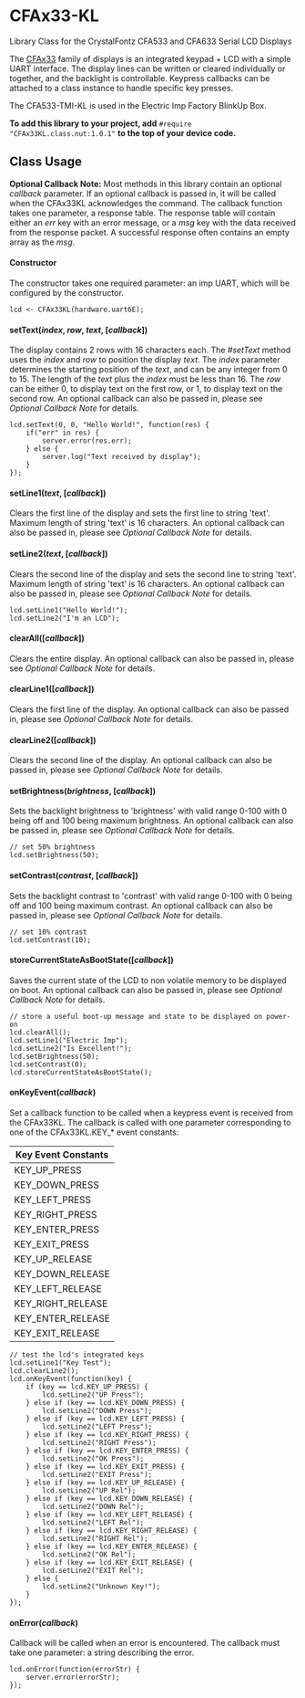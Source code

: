 # CFAx33-KL
Library Class for the CrystalFontz CFA533 and CFA633 Serial LCD Displays

The [CFAx33](https://www.crystalfontz.com/product/cfa533tmikl-display-module-text-uart-16x2) family of displays is an integrated keypad + LCD with a simple UART interface. The display lines can be written or cleared individually or together, and the backlight is controllable. Keypress callbacks can be attached to a class instance to handle specific key presses.

The CFA533-TMI-KL is used in the Electric Imp Factory BlinkUp Box.

**To add this library to your project, add** `#require "CFAx33KL.class.nut:1.0.1"` **to the top of your device code.**

## Class Usage

**Optional Callback Note:**  Most methods in this library contain an optional *callback* parameter.  If an optional callback is passed in, it will be called when the CFAx33KL acknowledges the command.  The callback function takes one parameter, a response table.  The response table will contain either an *err* key with an error message, or a *msg* key with the data received from the response packet.  A successful response often contains an empty array as the *msg*.


#### Constructor

The constructor takes one required parameter: an imp UART, which will be configured by the constructor.

```Squirrel
lcd <- CFAx33KL(hardware.uart6E);
```

#### setText(*index*, *row*, *text*, [*callback*])

The display contains 2 rows with 16 characters each.  The *#setText* method uses the *index* and *row* to position the display *text*.  The *index* parameter determines the starting position of the *text*, and can be any integer from 0 to 15. The length of the *text* plus the *index* must be less than 16.  The *row* can be either 0, to display text on the first row, or 1, to display text on the second row.  An optional callback can also be passed in, please see *Optional Callback Note* for details.

```Squirrel
lcd.setText(0, 0, "Hello World!", function(res) {
    if("err" in res) {
        server.error(res.err);
    } else {
        server.log("Text received by display");
    }
});
```

#### setLine1(*text*, [*callback*])

Clears the first line of the display and sets the first line to string 'text'. Maximum length of string 'text' is 16 characters. An optional callback can also be passed in, please see *Optional Callback Note* for details.

#### setLine2(*text*, [*callback*])

Clears the second line of the display and sets the second line to string 'text'. Maximum length of string 'text' is 16 characters. An optional callback can also be passed in, please see *Optional Callback Note* for details.

```Squirrel
lcd.setLine1("Hello World!");
lcd.setLine2("I'm an LCD");
```

#### clearAll([*callback*])

Clears the entire display.  An optional callback can also be passed in, please see *Optional Callback Note* for details.

#### clearLine1([*callback*])

Clears the first line of the display. An optional callback can also be passed in, please see *Optional Callback Note* for details.

#### clearLine2([*callback*])

Clears the second line of the display. An optional callback can also be passed in, please see *Optional Callback Note* for details.


#### setBrightness(*brightness*, [*callback*])

Sets the backlight brightness to 'brightness' with valid range 0-100 with 0 being off and 100 being maximum brightness. An optional callback can also be passed in, please see *Optional Callback Note* for details.

```Squirrel
// set 50% brightness
lcd.setBrightness(50);
```

#### setContrast(*contrast*, [*callback*])

Sets the backlight contrast to 'contrast' with valid range 0-100 with 0 being off and 100 being maximum contrast.  An optional callback can also be passed in, please see *Optional Callback Note* for details.

```Squirrel
// set 10% contrast
lcd.setContrast(10);
```

#### storeCurrentStateAsBootState([*callback*])

Saves the current state of the LCD to non volatile memory to be displayed on boot. An optional callback can also be passed in, please see *Optional Callback Note* for details.

```Squirrel
// store a useful boot-up message and state to be displayed on power-on
lcd.clearAll();
lcd.setLine1("Electric Imp");
lcd.setLine2("Is Excellent!");
lcd.setBrightness(50);
lcd.setContrast(0);
lcd.storeCurrentStateAsBootState();
```

#### onKeyEvent(*callback*)

Set a callback function to be called when a keypress event is received from the CFAx33KL. The callback is called with one parameter corresponding to one of the CFAx33KL.KEY_* event constants:

| Key Event Constants |
| ------------------- |
| KEY_UP_PRESS |
| KEY_DOWN_PRESS |
| KEY_LEFT_PRESS |
| KEY_RIGHT_PRESS |
| KEY_ENTER_PRESS |
| KEY_EXIT_PRESS |
| KEY_UP_RELEASE |
| KEY_DOWN_RELEASE |
| KEY_LEFT_RELEASE |
| KEY_RIGHT_RELEASE |
| KEY_ENTER_RELEASE |
| KEY_EXIT_RELEASE |

```Squirrel
// test the lcd's integrated keys
lcd.setLine1("Key Test");
lcd.clearLine2();
lcd.onKeyEvent(function(key) {
    if (key == lcd.KEY_UP_PRESS) {
        lcd.setLine2("UP Press");
    } else if (key == lcd.KEY_DOWN_PRESS) {
        lcd.setLine2("DOWN Press");
    } else if (key == lcd.KEY_LEFT_PRESS) {
        lcd.setLine2("LEFT Press");
    } else if (key == lcd.KEY_RIGHT_PRESS) {
        lcd.setLine2("RIGHT Press");
    } else if (key == lcd.KEY_ENTER_PRESS) {
        lcd.setLine2("OK Press");
    } else if (key == lcd.KEY_EXIT_PRESS) {
        lcd.setLine2("EXIT Press");
    } else if (key == lcd.KEY_UP_RELEASE) {
        lcd.setLine2("UP Rel");
    } else if (key == lcd.KEY_DOWN_RELEASE) {
        lcd.setLine2("DOWN Rel");
    } else if (key == lcd.KEY_LEFT_RELEASE) {
        lcd.setLine2("LEFT Rel");
    } else if (key == lcd.KEY_RIGHT_RELEASE) {
        lcd.setLine2("RIGHT Rel");
    } else if (key == lcd.KEY_ENTER_RELEASE) {
        lcd.setLine2("OK Rel");
    } else if (key == lcd.KEY_EXIT_RELEASE) {
        lcd.setLine2("EXIT Rel");
    } else {
        lcd.setLine2("Unknown Key!");
    }
});
```

#### onError(*callback*)

Callback will be called when an error is encountered. The callback must take one parameter: a string describing the error.

```Squirrel
lcd.onError(function(errorStr) {
    server.error(errorStr);
});
```